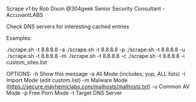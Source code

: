 Scrape v1
by Rob Dixon @304geek
Senior Security Consultant - AccuvantLABS

Check DNS servers for interesting cached entries

Examples:

./scrape.sh -t 8.8.8.8 -a
./scrape.sh -t 8.8.8.8 -p
./scrape.sh -t 8.8.8.8 -u
./scrape.sh -t 8.8.8.8 -m
./scrape.sh -t 8.8.8.8 -c
./scrape.sh -t 8.8.8.8 -i custom_sites.list

OPTIONS:
 -h      Show this message
 -a      All Mode (includes, yup, ALL lists)
 -i      Import Mode (edit custom.list)
 -m      Malware Mode (https://secure.mayhemiclabs.com/malhosts/malhosts.txt)
 -u      Common AV Mode
 -p      Free Porn Mode
 -t      Target DNS Server

